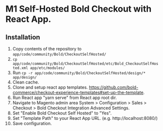 # M1 Self-Hosted Bold Checkout with React App.

## Installation

1. Copy contents of the repository to `app/code/community/Bold/CheckoutSelfHosted/`
2. `cp app/code/community/Bold/CheckoutSelfHosted/etc/Bold_CheckoutSelfHosted.xml app/etc/modules/`
3. Run `cp -r app/code/community/Bold/CheckoutSelfHosted/design/* app/design/`
4. Clean cache.
5. Clone and setup react app templates. https://github.com/bold-commerce/checkout-experience-templates#set-up-the-template.
6. Run React app "yarn serve" from React app root dir.
6. Navigate to Magento admin area System > Configuration > Sales > Checkout > Bold Checkout Integration Advanced Settings.
7. Set "Enable Bold Checkout Self Hosted" to "Yes".
8. Set "Template Path" to your React App URL. (e.g.  http://localhost:8080/)
9. Save configuration.
